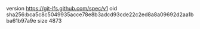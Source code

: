 version https://git-lfs.github.com/spec/v1
oid sha256:bca5c8c5049935acce78e8b3adcd93cde22c2ed8a8a09692d2aa1bba61b97a9e
size 4873
